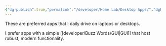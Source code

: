 ```yaml
---
{"dg-publish":true,"permalink":"/developer/Home Lab/Desktop Apps/","dgPassFrontmatter":true}
---
```



These are preferred apps that I daily drive on laptops or desktops.

I prefer apps with a simple [[developer/Buzz Words/GUI\|GUI]] that host robust, modern functionality. 